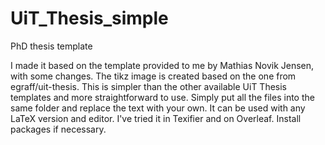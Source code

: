 # UiT_Thesis_simple
PhD thesis template

I made it based on the template provided to me by Mathias Novik Jensen, with some changes. The tikz image is created based on the one from egraff/uit-thesis. This is simpler than the other available UiT Thesis templates and more straightforward to use. Simply put all the files into the same folder and replace the text with your own. It can be used with any LaTeX version and editor. I've tried it in Texifier and on Overleaf. Install packages if necessary. 
